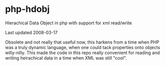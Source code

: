 # php-hdobj
Hierachical Data Object in php with support for xml read/write

Last updated 2008-03-17

Obsolete and not really that useful now, this harkens from a time
when PHP was a truly dynamic language, when one could tack properties
onto objects willy-nilly. This made the code in this repo really convenient
for reading and writing heirachical data in a time when XML was still "cool".
